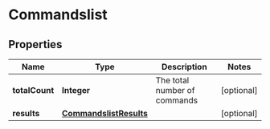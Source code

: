 
# Commandslist

## Properties
Name | Type | Description | Notes
------------ | ------------- | ------------- | -------------
**totalCount** | **Integer** | The total number of commands |  [optional]
**results** | [**CommandslistResults**](CommandslistResults.md) |  |  [optional]



